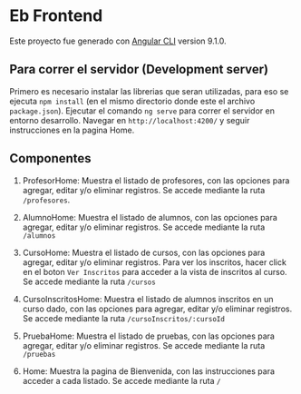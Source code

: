 # Eb  Frontend

Este proyecto fue generado con [Angular CLI](https://github.com/angular/angular-cli) version 9.1.0.

## Para correr el servidor (Development server)

Primero es necesario instalar las librerias que seran utilizadas, para eso se ejecuta `npm install` (en el mismo directorio donde este el archivo `package.json`).
Ejecutar el comando `ng serve` para correr el servidor en entorno desarrollo. Navegar en `http://localhost:4200/` y seguir instrucciones en la pagina Home.

## Componentes

1. ProfesorHome: Muestra el listado de profesores, con las opciones para agregar, editar y/o eliminar registros.
Se accede mediante la ruta `/profesores`.

2. AlumnoHome: Muestra el listado de alumnos, con las opciones para agregar, editar y/o eliminar registros.
Se accede mediante la ruta `/alumnos`

3. CursoHome: Muestra el listado de cursos, con las opciones para agregar, editar y/o eliminar registros. Para ver los inscritos, hacer click en el boton `Ver Inscritos` para acceder a la vista de inscritos al curso. 
Se accede mediante la ruta `/cursos`

4. CursoInscritosHome: Muestra el listado de alumnos inscritos en un curso dado, con las opciones para agregar, editar y/o eliminar registros. Se accede mediante la ruta `/cursoInscritos/:cursoId`

5. PruebaHome: Muestra el listado de pruebas, con las opciones para agregar, editar y/o eliminar registros.
Se accede mediante la ruta `/pruebas`

6. Home: Muestra la pagina de Bienvenida, con las instrucciones para acceder a cada listado.
Se accede mediante la ruta `/`
